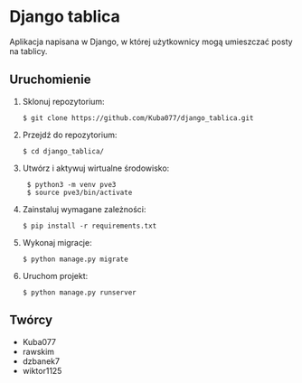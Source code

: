 # Django tablica

Aplikacja napisana w Django, w której użytkownicy mogą umieszczać posty na tablicy.

## Uruchomienie

1. Sklonuj repozytorium:
    ```shell script
    $ git clone https://github.com/Kuba077/django_tablica.git
    ```
1. Przejdź do repozytorium:
    ```shell script
   $ cd django_tablica/
   ```
1. Utwórz i aktywuj wirtualne środowisko:
   ```shell script
    $ python3 -m venv pve3
    $ source pve3/bin/activate    
   ```
1. Zainstaluj wymagane zależności:
    ```shell script
   $ pip install -r requirements.txt
    ```
1. Wykonaj migracje:
    ```shell script
   $ python manage.py migrate
   ```
1. Uruchom projekt: 
    ```shell script
   $ python manage.py runserver
   ```
   
## Twórcy
* Kuba077
* rawskim
* dzbanek7
* wiktor1125
   
